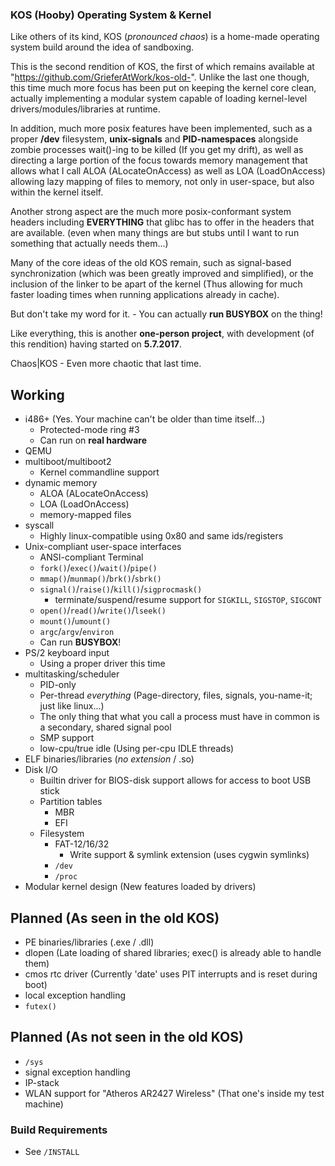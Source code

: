 
### <b>KOS (Hooby) Operating System & Kernel</b> ###

Like others of its kind, KOS (<i>pronounced chaos</i>) is a home-made operating system build around the idea of sandboxing.

This is the second rendition of KOS, the first of which remains available at "https://github.com/GrieferAtWork/kos-old-".
Unlike the last one though, this time much more focus has been put on keeping the kernel core clean, actually implementing a modular system capable of loading kernel-level drivers/modules/libraries at runtime.

In addition, much more posix features have been implemented, such as a proper <b>/dev</b> filesystem, <b>unix-signals</b> and <b>PID-namespaces</b> alongside zombie processes wait()-ing to be killed (If you get my drift), as well as directing a large portion of the focus towards memory management that allows what I call ALOA (ALocateOnAccess) as well as LOA (LoadOnAccess) allowing lazy mapping of files to memory, not only in user-space, but also within the kernel itself.

Another strong aspect are the much more posix-conformant system headers including <b>EVERYTHING</b> that glibc has to offer in the headers that are available. (even when many things are but stubs until I want to run something that actually needs them...)

Many of the core ideas of the old KOS remain, such as signal-based synchronization (which was been greatly improved and simplified), or the inclusion of the linker to be apart of the kernel (Thus allowing for much faster loading times when running applications already in cache).

But don't take my word for it. - You can actually <b>run BUSYBOX</b> on the thing!

Like everything, this is another <b>one-person project</b>, with development (of this rendition) having started on <b>5.7.2017</b>.

Chaos|KOS - Even more chaotic that last time.

## Working ##
 - i486+ (Yes. Your machine can't be older than time itself...)
   - Protected-mode ring #3
   - Can run on <b>real hardware</b>
 - QEMU
 - multiboot/multiboot2
   - Kernel commandline support
 - dynamic memory
   - ALOA (ALocateOnAccess)
   - LOA (LoadOnAccess)
   - memory-mapped files
 - syscall
   - Highly linux-compatible using 0x80 and same ids/registers
 - Unix-compliant user-space interfaces
   - ANSI-compliant Terminal
   - <code>fork()</code>/<code>exec()</code>/<code>wait()</code>/<code>pipe()</code>
   - <code>mmap()</code>/<code>munmap()</code>/<code>brk()</code>/<code>sbrk()</code>
   - <code>signal()</code>/<code>raise()</code>/<code>kill()</code>/<code>sigprocmask()</code>
     - terminate/suspend/resume support for <code>SIGKILL</code>, <code>SIGSTOP</code>, <code>SIGCONT</code>
   - <code>open()</code>/<code>read()</code>/<code>write()</code>/<code>lseek()</code>
   - <code>mount()</code>/<code>umount()</code>
   - <code>argc</code>/<code>argv</code>/<code>environ</code>
   - Can run <b>BUSYBOX</b>!
 - PS/2 keyboard input
   - Using a proper driver this time
 - multitasking/scheduler
   - PID-only
   - Per-thread _everything_ (Page-directory, files, signals, you-name-it; just like linux...)
   - The only thing that what you call a process must have in common is a secondary, shared signal pool
   - SMP support
   - low-cpu/true idle (Using per-cpu IDLE threads)
 - ELF binaries/libraries (<i>no extension</i> / .so)
 - Disk I/O
   - Builtin driver for BIOS-disk support allows for access to boot USB stick
   - Partition tables
     - MBR
     - EFI
   - Filesystem
     - FAT-12/16/32
       - Write support & symlink extension (uses cygwin symlinks)
     - <code>/dev</code>
     - <code>/proc</code>
 - Modular kernel design (New features loaded by drivers)

## Planned (As seen in the old KOS) ##
 - PE binaries/libraries (.exe / .dll)
 - dlopen (Late loading of shared libraries; exec() is already able to handle them)
 - cmos rtc driver (Currently 'date' uses PIT interrupts and is reset during boot)
 - local exception handling
 - <code>futex()</code>

## Planned (As not seen in the old KOS) ##
 - <code>/sys</code>
 - signal exception handling
 - IP-stack
 - WLAN support for "Atheros AR2427 Wireless" (That one's inside my test machine)


### Build Requirements ###
 - See <code>/INSTALL</code>



